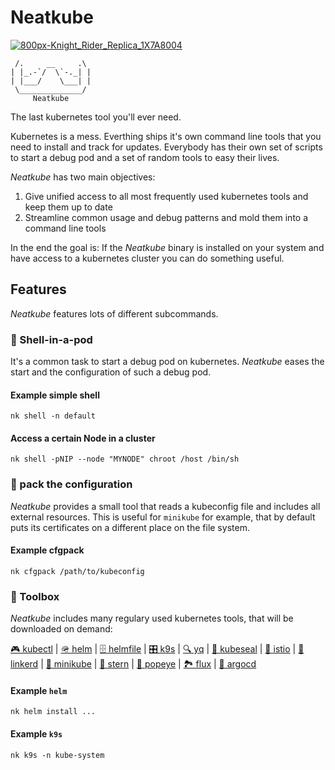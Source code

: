Neatkube
========

[![800px-Knight_Rider_Replica_1X7A8004](https://upload.wikimedia.org/wikipedia/commons/thumb/3/33/Knight_Rider_Replica_1X7A8004.jpg/800px-Knight_Rider_Replica_1X7A8004.jpg)](https://de.m.wikipedia.org/wiki/Datei:Knight_Rider_Replica_1X7A8004.jpg)
```
 /.     __     .\
| |_.-`/  \`-._| |
| |___/    \___| |
 \______________/
     Neatkube
```

The last kubernetes tool you'll ever need.

Kubernetes is a mess. Everthing ships it's own command line tools that you need
to install and track for updates. Everybody has their own set of scripts to
start a debug pod and a set of random tools to easy their lives.

*Neatkube* has two main objectives:

1. Give unified access to all most frequently used kubernetes tools and keep
   them up to date
2. Streamline common usage and debug patterns and mold them into a command
   line tools

In the end the goal is: If the *Neatkube* binary is installed on your system and
have access to a kubernetes cluster you can do something useful.

## Features

*Neatkube* features lots of different subcommands.

### 🐚 Shell-in-a-pod

It's a common task to start a debug pod on kubernetes. *Neatkube* eases the
start and the configuration of such a debug pod.

#### Example simple shell

```
nk shell -n default
```

#### Access a certain Node in a cluster

```
nk shell -pNIP --node "MYNODE" chroot /host /bin/sh
```

### 🧳 pack the configuration

*Neatkube* provides a small tool that reads a kubeconfig file and includes all
external resources. This is useful for `minikube` for example, that by default
puts its certificates on a different place on the file system.

#### Example cfgpack

```
nk cfgpack /path/to/kubeconfig
```

### 🧰 Toolbox

*Neatkube* includes many regulary used kubernetes tools, that will be downloaded
on demand:

[🎮 kubectl](https://kubernetes.io/docs/reference/kubectl/kubectl/) |
[🪖 helm](https://helm.sh) |
[🗄️ helmfile](https://github.com/roboll/helmfile) |
[🎛️ k9s](https://k9scli.io/) |
[🔍 yq](https://github.com/mikefarah/yq) |
[🦭 kubeseal](https://sealed-secrets.netlify.app/) |
[📜 istio](https://istio.io/) |
[🔗 linkerd](https://linkerd.io/) |
[🧒 minikube](https://minikube.sigs.k8s.io/) |
[🌠 stern](https://github.com/stern/stern) |
[💪 popeye](https://github.com/derailed/popeye) |
[🏞️ flux](https://fluxcd.io/) |
[💈 argocd](https://argo-cd.readthedocs.io/)


#### Example `helm`

```
nk helm install ...
```

#### Example `k9s`

```
nk k9s -n kube-system
```

